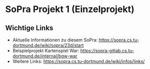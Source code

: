 # SoPra Projekt 1 (Einzelprojekt)

## Wichtige Links

* Aktuelle Informationen zu diesem SoPra: https://sopra.cs.tu-dortmund.de/wiki/sopra/23d/start
* Beispielprojekt Kartenspiel War: https://sopra-gitlab.cs.tu-dortmund.de/internal/bgw-war
* Weitere Links: https://sopra.cs.tu-dortmund.de/wiki/infos/links/

